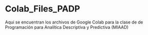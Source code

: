 # Colab_Files_PADP
Aqui se encuentran los archivos de Google Colab para la clase de de Programación para Analítica Descriptiva y Predictiva (MIAAD)
